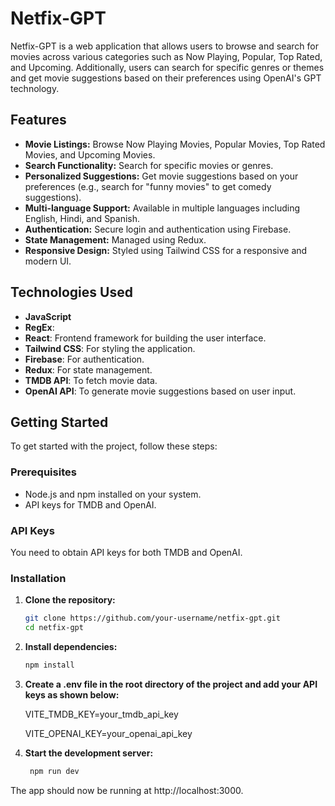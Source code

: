 # Netfix-GPT

Netfix-GPT is a web application that allows users to browse and search for movies across various categories such as Now Playing, Popular, Top Rated, and Upcoming. Additionally, users can search for specific genres or themes and get movie suggestions based on their preferences using OpenAI's GPT technology.

## Features

- **Movie Listings:** Browse Now Playing Movies, Popular Movies, Top Rated Movies, and Upcoming Movies.
- **Search Functionality:** Search for specific movies or genres.
- **Personalized Suggestions:** Get movie suggestions based on your preferences (e.g., search for "funny movies" to get comedy suggestions).
- **Multi-language Support:** Available in multiple languages including English, Hindi, and Spanish.
- **Authentication:** Secure login and authentication using Firebase.
- **State Management:** Managed using Redux.
- **Responsive Design:** Styled using Tailwind CSS for a responsive and modern UI.

## Technologies Used

- **JavaScript**
- **RegEx**: 
- **React**: Frontend framework for building the user interface.
- **Tailwind CSS**: For styling the application.
- **Firebase**: For authentication.
- **Redux**: For state management.
- **TMDB API**: To fetch movie data.
- **OpenAI API**: To generate movie suggestions based on user input.

## Getting Started

To get started with the project, follow these steps:

### Prerequisites

- Node.js and npm installed on your system.
- API keys for TMDB and OpenAI.

 ### API Keys

You need to obtain API keys for both TMDB and OpenAI.

### Installation

1. **Clone the repository:**

   ```bash
   git clone https://github.com/your-username/netfix-gpt.git
   cd netfix-gpt

2. **Install dependencies:**

   ```bash
   npm install

3. **Create a .env file in the root directory of the project and add your API keys as shown below:**

     VITE_TMDB_KEY=your_tmdb_api_key
   
     VITE_OPENAI_KEY=your_openai_api_key

5. **Start the development server:**

   ```bash
    npm run dev
 The app should now be running at http://localhost:3000.

